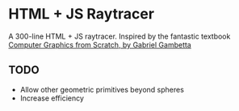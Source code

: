 # HTML + JS Raytracer

A 300-line HTML + JS raytracer. Inspired by the fantastic textbook [Computer Graphics from Scratch, by Gabriel Gambetta](https://www.amazon.com/Computer-Graphics-Scratch-Gabriel-Gambetta/dp/1718500769)

## TODO

* Allow other geometric primitives beyond spheres
* Increase efficiency
